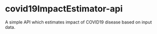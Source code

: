 # covid19ImpactEstimator-api
A simple API which estimates impact of COVID19 disease based on input data.
